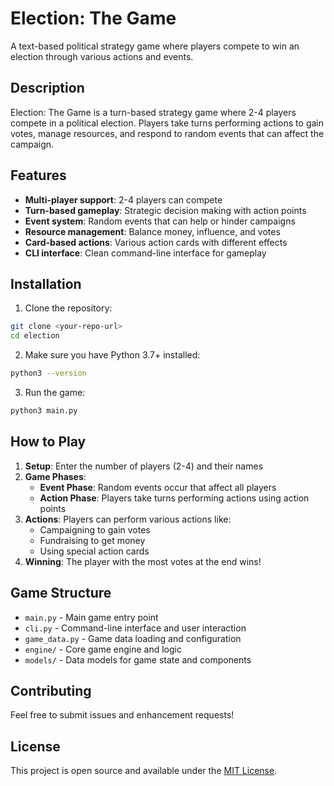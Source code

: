 # Election: The Game

A text-based political strategy game where players compete to win an election through various actions and events.

## Description

Election: The Game is a turn-based strategy game where 2-4 players compete in a political election. Players take turns performing actions to gain votes, manage resources, and respond to random events that can affect the campaign.

## Features

- **Multi-player support**: 2-4 players can compete
- **Turn-based gameplay**: Strategic decision making with action points
- **Event system**: Random events that can help or hinder campaigns
- **Resource management**: Balance money, influence, and votes
- **Card-based actions**: Various action cards with different effects
- **CLI interface**: Clean command-line interface for gameplay

## Installation

1. Clone the repository:
```bash
git clone <your-repo-url>
cd election
```

2. Make sure you have Python 3.7+ installed:
```bash
python3 --version
```

3. Run the game:
```bash
python3 main.py
```

## How to Play

1. **Setup**: Enter the number of players (2-4) and their names
2. **Game Phases**: 
   - **Event Phase**: Random events occur that affect all players
   - **Action Phase**: Players take turns performing actions using action points
3. **Actions**: Players can perform various actions like:
   - Campaigning to gain votes
   - Fundraising to get money
   - Using special action cards
4. **Winning**: The player with the most votes at the end wins!

## Game Structure

- `main.py` - Main game entry point
- `cli.py` - Command-line interface and user interaction
- `game_data.py` - Game data loading and configuration
- `engine/` - Core game engine and logic
- `models/` - Data models for game state and components

## Contributing

Feel free to submit issues and enhancement requests!

## License

This project is open source and available under the [MIT License](LICENSE). 